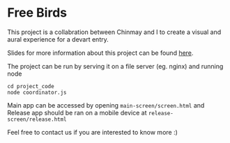 # Free Birds

This project is a collabration between Chinmay and I to create a visual and aural experience for a devart entry.

Slides for more information about this project can be found [here](https://notthetup.github.io/slides-freebirds/).

The project can be run by serving it on a file server (eg. nginx) and running node


```
cd project_code
node coordinator.js
```

Main app can be accessed by opening `main-screen/screen.html` and Release app should be ran on a mobile device at `release-screen/release.html`


Feel free to contact us if you are interested to know more :)